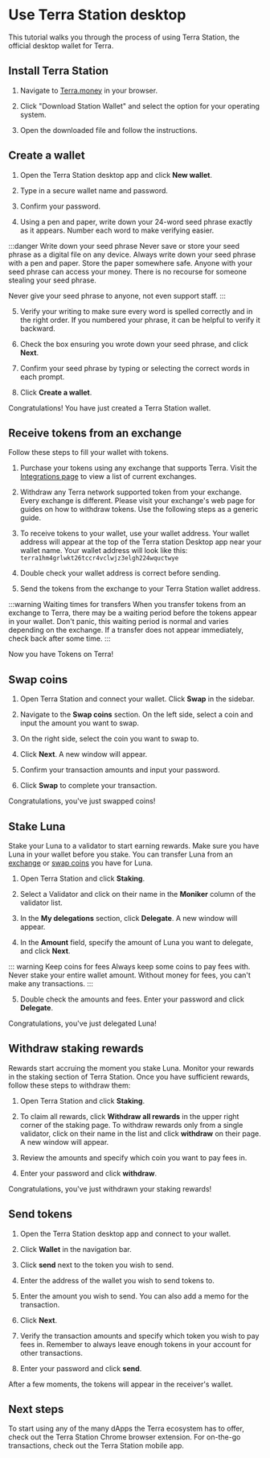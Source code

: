 # Use Terra Station desktop

This tutorial walks you through the process of using Terra Station, the official desktop wallet for Terra.

## Install Terra Station

1. Navigate to [Terra.money](https://www.terra.money/) in your browser.

2. Click "Download Station Wallet" and select the option for your operating system.

3. Open the downloaded file and follow the instructions.

## Create a wallet

1. Open the Terra Station desktop app and click **New wallet**.

2. Type in a secure wallet name and password.

3. Confirm your password.

4. Using a pen and paper, write down your 24-word seed phrase exactly as it appears. Number each word to make verifying easier.

:::danger Write down your seed phrase
Never save or store your seed phrase as a digital file on any device.
Always write down your seed phrase with a pen and paper. Store the paper somewhere safe. Anyone with your seed phrase can access your money. There is no recourse for someone stealing your seed phrase.

Never give your seed phrase to anyone, not even support staff.
:::

5. Verify your writing to make sure every word is spelled correctly and in the right order. If you numbered your phrase, it can be helpful to verify it backward.

5. Check the box ensuring you wrote down your seed phrase, and click **Next**.

6. Confirm your seed phrase by typing or selecting the correct words in each prompt.

7. Click **Create a wallet**.

Congratulations! You have just created a Terra Station wallet.

## Receive tokens from an exchange

Follow these steps to fill your wallet with tokens.

1. Purchase your tokens using any exchange that supports Terra. Visit the [Integrations page](https://docs.terra.money/Reference/integrations.html#exchanges) to view a list of current exchanges.

2. Withdraw any Terra network supported token from your exchange. Every exchange is different. Please visit your exchange's web page for guides on how to withdraw tokens. Use the following steps as a generic guide.

3. To receive tokens to your wallet, use your wallet address. Your wallet address will appear at the top of the Terra station Desktop app near your wallet name. Your wallet address will look like this: `terra1hm4grlwkt26tccr4vclwjz3elgh224wquctwye`

4. Double check your wallet address is correct before sending.

5. Send the tokens from the exchange to your Terra Station wallet address.

:::warning Waiting times for transfers
When you transfer tokens from an exchange to Terra, there may be a waiting period before the tokens appear in your wallet. Don't panic, this waiting period is normal and varies depending on the exchange. If a transfer does not appear immediately, check back after some time.
:::

Now you have Tokens on Terra!

## Swap coins

1. Open Terra Station and connect your wallet. Click **Swap** in the sidebar.

2. Navigate to the **Swap coins** section. On the left side, select a coin and input the amount you want to swap.

3. On the right side, select the coin you want to swap to.

4. Click **Next**. A new window will appear.

5. Confirm your transaction amounts and input your password.

6. Click **Swap** to complete your transaction.

Congratulations, you've just swapped coins!

## Stake Luna

Stake your Luna to a validator to start earning rewards. Make sure you have Luna in your wallet before you stake. You can transfer Luna from an [exchange](#receive-tokens-from-an-exchange) or [swap coins](#swap-coins) you have for Luna.

1. Open Terra Station and click **Staking**.

2. Select a Validator and click on their name in the **Moniker** column of the validator list.

3. In the **My delegations** section, click **Delegate**. A new window will appear.

4. In the **Amount** field, specify the amount of Luna you want to delegate, and click **Next**.

::: warning Keep coins for fees
Always keep some coins to pay fees with. Never stake your entire wallet amount. Without money for fees, you can't make any transactions.
:::

5. Double check the amounts and fees. Enter your password and click **Delegate**.

Congratulations, you've just delegated Luna!

## Withdraw staking rewards

Rewards start accruing the moment you stake Luna. Monitor your rewards in the staking section of Terra Station. Once you have sufficient rewards, follow these steps to withdraw them:

1. Open Terra Station and click **Staking**.

2. To claim all rewards, click **Withdraw all rewards** in the upper right corner of the staking page. To withdraw rewards only from a single validator, click on their name in the list and click **withdraw** on their page.  A new window will appear.

2. Review the amounts and specify which coin you want to pay fees in.

3. Enter your password and click **withdraw**.

Congratulations, you've just withdrawn your staking rewards!

## Send tokens

1. Open the Terra Station desktop app and connect to your wallet.

2. Click **Wallet** in the navigation bar.

3. Click **send** next to the token you wish to send.

3. Enter the address of the wallet you wish to send tokens to.

4. Enter the amount you wish to send. You can also add a memo for the transaction.

5. Click **Next**.

6. Verify the transaction amounts and specify which token you wish to pay fees in. Remember to always leave enough tokens in your account for other transactions.

7.  Enter your password and click **send**.

After a few moments, the tokens will appear in the receiver's wallet.

## Next steps

To start using any of the many dApps the Terra ecosystem has to offer, check out the Terra Station Chrome browser extension. For on-the-go transactions, check out the Terra Station mobile app.
